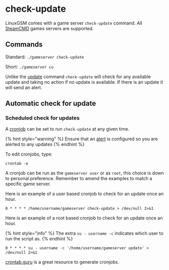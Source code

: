 # check-update

LinuxGSM comes with a game server `check-update` command. All [SteamCMD](../steamcmd/) games servers are supported.

## Commands

Standard: `./gameserver check-update`

Short: `./gameserver cu`

Unlike the [update](update.md) command `check-update` will check for any available update and taking no action if no update is available. If there is an update it will send an alert.

## Automatic check for update

### Scheduled check for updates

A [cronjob](../configuration/cronjobs.md) can be set to run `check-update` at any given time.

{% hint style="warning" %}
Ensure that an [alert](../alerts/) is configured so you are alerted to any updates
{% endhint %}

To edit cronjobs, type:

`crontab -e`

A cronjob can be run as the `gameserver user` or as `root`, this choice is down to personal preference. Remember to amend the examples to match a specific game server.

Here is an example of a user based cronjob to check for an update once an hour.

```text
0 * * * * /home/username/gameserver check-update > /dev/null 2>&1
```

Here is an example of a root based cronjob to check for an update once an hour.

{% hint style="info" %}
The extra `su - username -c` indicates which user to run the script as.
{% endhint %}

```text
0 * * * * su - username -c '/home/username/gameserver update' > /dev/null 2>&1
```

[crontab.guru](https://crontab.guru/) is a great resource to generate cronjobs.

